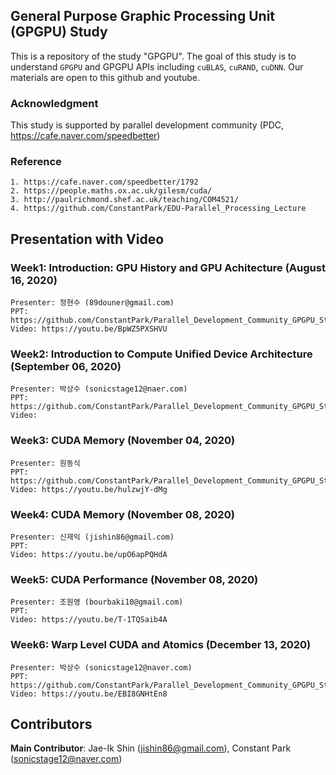 ## General Purpose Graphic Processing Unit (GPGPU) Study
This is a repository of the study "GPGPU". The goal of this study is to understand `GPGPU` and GPGPU APIs including `cuBLAS`, `cuRAND`, `cuDNN`. Our materials are open to this github and youtube. 

### Acknowledgment
This study is supported by parallel development community (PDC, https://cafe.naver.com/speedbetter)

### Reference
	1. https://cafe.naver.com/speedbetter/1792 
	2. https://people.maths.ox.ac.uk/gilesm/cuda/
	3. http://paulrichmond.shef.ac.uk/teaching/COM4521/ 
	4. https://github.com/ConstantPark/EDU-Parallel_Processing_Lecture

   
## Presentation with Video
### Week1: Introduction: GPU History and GPU Achitecture (August 16, 2020)

	Presenter: 정현수 (89douner@gmail.com)
	PPT: https://github.com/ConstantPark/Parallel_Development_Community_GPGPU_Study/blob/master/Study_%231_GPU%20History%20and%20architecture.pdf
	Video: https://youtu.be/BpWZ5PXSHVU  

### Week2: Introduction to Compute Unified Device Architecture (September 06, 2020)

	Presenter: 박상수 (sonicstage12@naer.com)
	PPT: https://github.com/ConstantPark/Parallel_Development_Community_GPGPU_Study/blob/master/Study_%232_CUDA_Introduction.pdf
	Video: 

### Week3: CUDA Memory (November 04, 2020)

	Presenter: 원동식 
	PPT: https://github.com/ConstantPark/Parallel_Development_Community_GPGPU_Study/blob/master/Study_%233_CUDA_Memory.pdf
	Video: https://youtu.be/hulzwjY-dMg
	
### Week4: CUDA Memory (November 08, 2020)

	Presenter: 신재익 (jishin86@gmail.com)
	PPT: 
	Video: https://youtu.be/upO6apPQHdA	
	
### Week5: CUDA Performance (November 08, 2020)

	Presenter: 조원영 (bourbaki10@gmail.com)
	PPT: 
	Video: https://youtu.be/T-1TQSaib4A
	
### Week6: Warp Level CUDA and Atomics (December 13, 2020)

	Presenter: 박상수 (sonicstage12@naver.com)
	PPT: https://github.com/ConstantPark/Parallel_Development_Community_GPGPU_Study/blob/master/Study_%236_Warp_Level.pdf
	Video: https://youtu.be/EBI8GNHtEn8
	
## Contributors
**Main Contributor**: Jae-Ik Shin (jishin86@gmail.com), Constant Park (sonicstage12@naver.com)  

